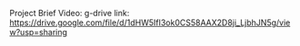 Project Brief Video:
g-drive link: https://drive.google.com/file/d/1dHW5IfI3ok0CS58AAX2D8ji_LjbhJN5g/view?usp=sharing